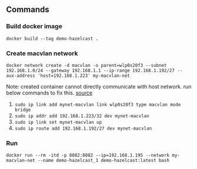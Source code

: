 ## Commands

### Build docker image
`docker build --tag demo-hazelcast .`

### Create macvlan network
`docker network create -d macvlan -o parent=wlp0s20f3 --subnet 192.168.1.0/24 --gateway 192.168.1.1 --ip-range 192.168.1.192/27 --aux-address 'host=192.168.1.223' my-macvlan-net`

Note: created container cannot directly communicate with host network. run below commands to fix this. [source](https://blog.oddbit.com/post/2018-03-12-using-docker-macvlan-networks/)

1. `sudo ip link add mynet-macvlan link wlp0s20f3 type macvlan mode bridge`
2. `sudo ip addr add 192.168.1.223/32 dev mynet-macvlan`
3. `sudo ip link set mynet-macvlan up`
4. `sudo ip route add 192.168.1.192/27 dev mynet-macvlan`

### Run
`docker run --rm -itd -p 8082:8082 --ip=192.168.1.195 --network my-macvlan-net --name demo-hazelcast_1 demo-hazelcast:latest bash`
